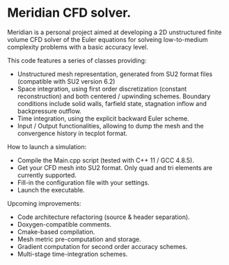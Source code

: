 # Meridian CFD solver.
Meridian is a personal project aimed at developing a 2D unstructured
finite volume CFD solver of the Euler equations for solveing 
low-to-medium complexity problems with a basic accuracy level.

This code features a series of classes providing:
* Unstructured mesh representation, generated from SU2 format
files (compatible with SU2 version 6.2)
* Space integration, using first order discretization
(constant reconstruction) and both centered / upwinding
schemes. Boundary conditions include solid walls, farfield
state, stagnation inflow and backpressure outflow.
* Time integration, using the explicit backward Euler scheme.
* Input / Output functionalities, allowing to dump the mesh
and the convergence history in tecplot format.

How to launch a simulation:
* Compile the Main.cpp script (tested with C++ 11 / GCC 4.8.5).
* Get your CFD mesh into SU2 format. Only quad and tri elements
are currently supported.
* Fill-in the configuration file with your settings.
* Launch the executable.

Upcoming improvements:
* Code architecture refactoring (source & header separation).
* Doxygen-compatible comments.
* Cmake-based compilation.
* Mesh metric pre-computation and storage.
* Gradient computation for second order accuracy schemes.
* Multi-stage time-integration schemes.
